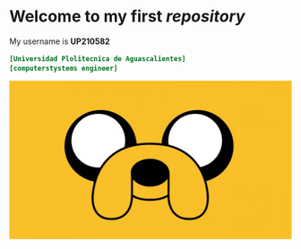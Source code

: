 # Welcome to my first *repository*
 My username is **UP210582**
```ini
[Universidad Plolitecnica de Aguascalientes]
[computerstystems engineer]
```
![Please Refresh the page for see the image](https://github.com/UP210582/UP210582_CPP/blob/main/Imagenes/495160.png)

